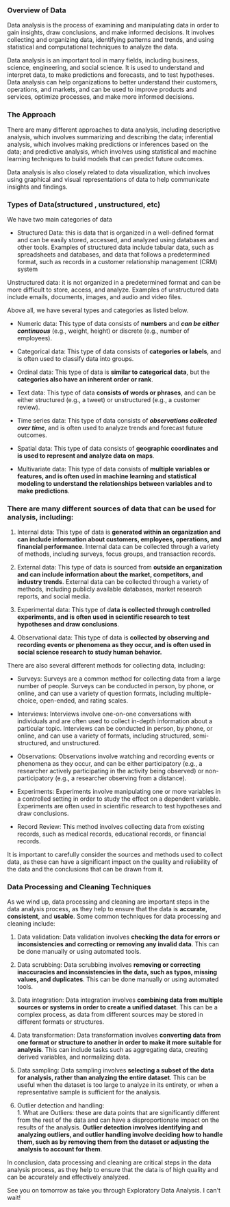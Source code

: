 ### Overview of Data

Data analysis is the process of examining and manipulating data in order to gain insights, draw conclusions, and make informed decisions. It involves collecting and organizing data, identifying patterns and trends, and using statistical and computational techniques to analyze the data.

Data analysis is an important tool in many fields, including business, science, engineering, and social science. It is used to understand and interpret data, to make predictions and forecasts, and to test hypotheses. Data analysis can help organizations to better understand their customers, operations, and markets, and can be used to improve products and services, optimize processes, and make more informed decisions.

### The Approach

There are many different approaches to data analysis, including descriptive analysis, which involves summarizing and describing the data; inferential analysis, which involves making predictions or inferences based on the data; and predictive analysis, which involves using statistical and machine learning techniques to build models that can predict future outcomes.

Data analysis is also closely related to data visualization, which involves using graphical and visual representations of data to help communicate insights and findings.

### Types of Data(structured , unstructured, etc)

We have two main categories of data

* Structured Data: this is data that is organized in a well-defined format and can be easily stored, accessed, and analyzed using databases and other tools. Examples of structured data include tabular data, such as spreadsheets and databases, and data that follows a predetermined format, such as records in a customer relationship management (CRM) system
    

Unstructured data: it is not organized in a predetermined format and can be more difficult to store, access, and analyze. Examples of unstructured data include emails, documents, images, and audio and video files.

Above all, we have several types and categories as listed below.

* Numeric data: This type of data consists of **numbers** and ***can be either continuous*** (e.g., weight, height) or discrete (e.g., number of employees).
    
* Categorical data: This type of data consists of **categories or labels**, and is often used to classify data into groups.
    
* Ordinal data: This type of data is **similar to categorical data**, but the **categories also have an inherent order or rank**.
    
* Text data: This type of data **consists of words or phrases**, and can be either structured (e.g., a tweet) or unstructured (e.g., a customer review).
    
* Time series data: This type of data consists of ***observations collected over time***, and is often used to analyze trends and forecast future outcomes.
    
* Spatial data: This type of data consists of **geographic coordinates and is used to represent and analyze data on maps**.
    
* Multivariate data: This type of data consists of **multiple variables or features, and is often used in machine learning and statistical modeling to understand the relationships between variables and to make predictions**.
    

### There are many different sources of data that can be used for analysis, including:

1. Internal data: This type of data is **generated within an organization and can include information about customers, employees, operations, and financial performance**. Internal data can be collected through a variety of methods, including surveys, focus groups, and transaction records.
    
2. External data: This type of data is sourced from **outside an organization and can include information about the market, competitors, and industry trends**. External data can be collected through a variety of methods, including publicly available databases, market research reports, and social media.
    
3. Experimental data: This type of d**ata is collected through controlled experiments, and is often used in scientific research to test hypotheses and draw conclusions**.
    
4. Observational data: This type of data is **collected by observing and recording events or phenomena as they occur, and is often used in social science research to study human behavior.**
    

There are also several different methods for collecting data, including:

* Surveys: Surveys are a common method for collecting data from a large number of people. Surveys can be conducted in person, by phone, or online, and can use a variety of question formats, including multiple-choice, open-ended, and rating scales.
    
* Interviews: Interviews involve one-on-one conversations with individuals and are often used to collect in-depth information about a particular topic. Interviews can be conducted in person, by phone, or online, and can use a variety of formats, including structured, semi-structured, and unstructured.
    
* Observations: Observations involve watching and recording events or phenomena as they occur, and can be either participatory (e.g., a researcher actively participating in the activity being observed) or non-participatory (e.g., a researcher observing from a distance).
    
* Experiments: Experiments involve manipulating one or more variables in a controlled setting in order to study the effect on a dependent variable. Experiments are often used in scientific research to test hypotheses and draw conclusions.
    
* Record Review: This method involves collecting data from existing records, such as medical records, educational records, or financial records.
    

It is important to carefully consider the sources and methods used to collect data, as these can have a significant impact on the quality and reliability of the data and the conclusions that can be drawn from it.

### Data Processing and Cleaning Techniques

As we wind up, data processing and cleaning are important steps in the data analysis process, as they help to ensure that the data is **accurate**, **consistent**, and **usable**. Some common techniques for data processing and cleaning include:

1. Data validation: Data validation involves **checking the data for errors or inconsistencies and correcting or removing any invalid data**. This can be done manually or using automated tools.
    
2. Data scrubbing: Data scrubbing involves **removing or correcting inaccuracies and inconsistencies in the data, such as typos, missing values, and duplicates**. This can be done manually or using automated tools.
    
3. Data integration: Data integration involves **combining data from multiple sources or systems in order to create a unified dataset**. This can be a complex process, as data from different sources may be stored in different formats or structures.
    
4. Data transformation: Data transformation involves **converting data from one format or structure to another in order to make it more suitable for analysis**. This can include tasks such as aggregating data, creating derived variables, and normalizing data.
    
5. Data sampling: Data sampling involves **selecting a subset of the data for analysis, rather than analyzing the entire dataset**. This can be useful when the dataset is too large to analyze in its entirety, or when a representative sample is sufficient for the analysis.
    
6. Outlier detection and handling:  
    1\. What are Outliers: these are data points that are significantly different from the rest of the data and can have a disproportionate impact on the results of the analysis. **Outlier detection involves identifying and analyzing outliers, and outlier handling involve deciding how to handle them, such as by removing them from the dataset or adjusting the analysis to account for them**.
    

In conclusion, data processing and cleaning are critical steps in the data analysis process, as they help to ensure that the data is of high quality and can be accurately and effectively analyzed.

See you on tomorrow as take you through Exploratory Data Analysis. I can't wait!
